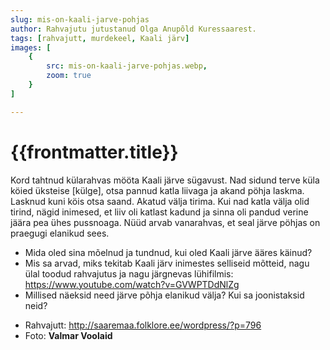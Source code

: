 ```yaml
---
slug: mis-on-kaali-jarve-pohjas
author: Rahvajutu jutustanud Olga Anupõld Kuressaarest.
tags: [rahvajutt, murdekeel, Kaali järv]
images: [
    {
        src: mis-on-kaali-jarve-pohjas.webp, 
        zoom: true
    }
]

---
```


<h1 class="story-h1">
    {{frontmatter.title}}
</h1>

Kord tahtnud külarahvas mööta Kaali järve sügavust. Nad sidund terve küla köied üksteise \[külge\], otsa pannud katla liivaga ja akand pöhja laskma. Lasknud kuni köis otsa saand. Akatud välja tirima. Kui nad katla välja olid tirind, nägid inimesed, et liiv oli katlast kadund ja sinna oli pandud verine jäära pea ühes pussnoaga. Nüüd arvab vanarahvas, et seal järve pöhjas on praegugi elanikud sees.


<story-author :author="frontmatter.author" :origin="frontmatter.origin" />


<details-wrapper summary="Mis mõtted tekkisid?" >

- Mida oled sina mõelnud ja tundnud, kui oled Kaali järve ääres käinud?
- Mis sa arvad, miks tekitab Kaali järv inimestes selliseid mõtteid, nagu ülal toodud rahvajutus ja nagu järgnevas lühifilmis: https://www.youtube.com/watch?v=GVWPTDdNlZg
- Millised näeksid need järve põhja elanikud välja? Kui sa joonistaksid neid?

</details-wrapper>


<details-wrapper summary="Allikad" class="text-sm" icon="IconSources">

- Rahvajutt: http://saaremaa.folklore.ee/wordpress/?p=796
- Foto: **Valmar Voolaid**

</details-wrapper>



